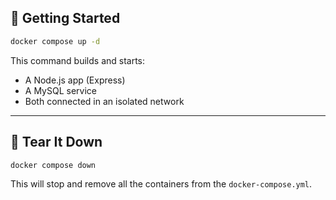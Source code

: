 ## 🚀 Getting Started

```bash
docker compose up -d
```

This command builds and starts:

- A Node.js app (Express)
- A MySQL service
- Both connected in an isolated network

---

## 🧼 Tear It Down

```bash
docker compose down
```

This will stop and remove all the containers from the `docker-compose.yml`.
